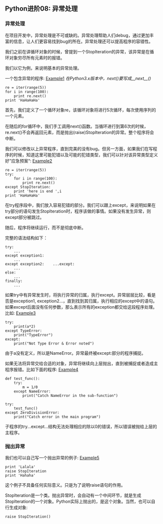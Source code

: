 ## Python进阶08: 异常处理

### 异常处理
在项目开发中，异常处理是不可或缺的。异常处理帮助人们debug，通过更加丰富的信息，让人们更容易找到bug的所在。异常处理还可以提高程序的容错性。

我们之前在讲循环对象的时候，曾提到一个StopIteration的异常，该异常是在循环对象穷尽所有元素时的报错。

我们以它为例，来说明基本的异常处理。

一个包含异常的程序: [Example1](exception1.py)
*在Python3.x版本中，next()要写成__next__()*
```
re = iter(range(5))
for i in range(100):
    print re.next()
print 'HaHaHaHa'
```
首先，我们定义了一个循环对象re，该循环对象将进行5次循环，每次使用序列的一个元素。

在随后的for循环中，我们手工调用next()函数。当循环进行到第6次的时候，re.next()不会再返回元素，而是抛出(raise)StopIteration的异常。整个程序将会中断。

我们可以修改以上异常程序，直到完美的没有bug。但另一方面，如果我们在写程序的时候，知道这里可能犯错以及可能的犯错类型，我们可以针对该异常类型定义好”应急预案“: [Example2](exception2.py)
```
re = iter(range(5))
try:
    for i in range(100):
        print re.next()
except StopIteration:
    print 'here is end ',i
print 'HaHaHaHa'
```
在try程序段中，我们放入容易犯错的部分。我们可以跟上except，来说明如果在try部分的语句发生StopIteration时，程序该做的事情。如果没有发生异常，则except部分被跳过。

随后，程序将继续运行，而不是彻底中断。

完整的语法结构如下：
```
try:
    ...
except exception1:
    ...
except exception2:    ...except:
    ...
else:
    ...
finally:
    ...
```

如果try中有异常发生时，将执行异常的归属，执行except。异常层层比较，看是否是exception1, exception2...，直到找到其归属，执行相应的except中的语句。如果except后面没有任何参数，那么表示所有的exception都交给这段程序处理。比如: [Example3](exception3.py)
```
try:
    print(a*2)
except TypeError:
    print("TypeError")
except:
    print("Not Type Error & Error noted")
```
由于a没有定义，所以是NameError。异常最终被except:部分的程序捕捉。

如果无法将异常交给合适的对象，异常将继续向上层抛出，直到被捕捉或者造成主程序报错。比如下面的程序: [Example4](exception4.py)
```
def test_func():
    try:
        m = 1/0
    except NameError:
        print("Catch NameError in the sub-function")

try:
    test_func()
except ZeroDivisionError:
    print("Catch error in the main program")
```
子程序的try...except...结构无法处理相应的除以0的错误，所以错误被抛给上层的主程序。

### 抛出异常
我们也可以自己写一个抛出异常的例子: [Example5](exception5.py)
```
print 'Lalala'
raise StopIteration
print 'Hahaha'
```
这个例子不具备任何实际意义。只是为了说明raise语句的作用。

StopIteration是一个类。抛出异常时，会自动有一个中间环节，就是生成StopIteration的一个对象。Python实际上抛出的，是这个对象。当然，也可以自行生成对象:
```
raise StopIteration()
```














